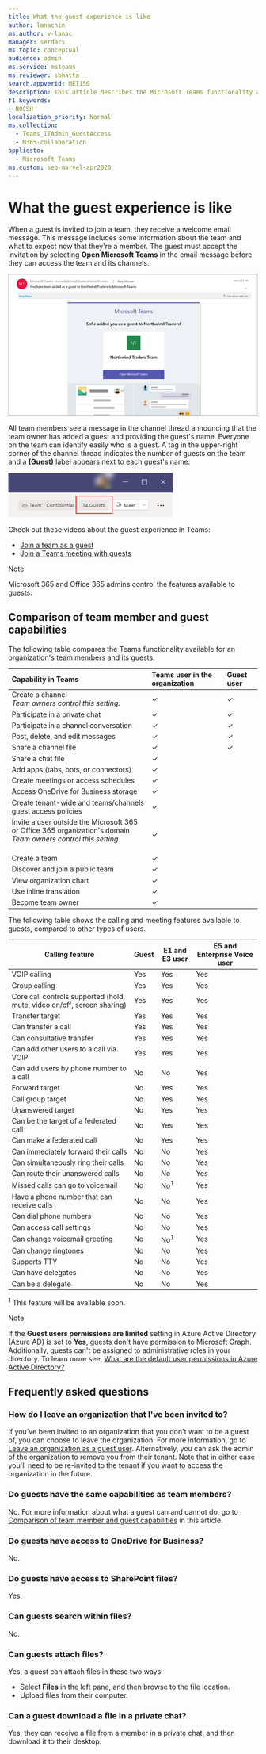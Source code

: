 ```yaml
---
title: What the guest experience is like
author: lanachin
ms.author: v-lanac
manager: serdars
ms.topic: conceptual
audience: admin
ms.service: msteams
ms.reviewer: sbhatta
search.appverid: MET150
description: This article describes the Microsoft Teams functionality available to guest users and also answers some of the most common FAQs related to it.
f1.keywords:
- NOCSH
localization_priority: Normal
ms.collection: 
  - Teams_ITAdmin_GuestAccess
  - M365-collaboration
appliesto: 
  - Microsoft Teams
ms.custom: seo-marvel-apr2020
---
```


What the guest experience is like
=================================

When a guest is invited to join a team, they receive a welcome email message. This message includes some information about the team and what to expect now that they're a member. The guest must accept the invitation by selecting **Open Microsoft Teams** in the email message before they can access the team and its channels.
    
![Screenshot showing an example of a welcome email message](media/guest-experience-image1.png)
    
All team members see a message in the channel thread announcing that the team owner has added a guest and providing the guest's name. Everyone on the team can identify easily who is a guest. A tag in the upper-right corner of the channel thread indicates the number of guests on the team and a **(Guest)** label appears next to each guest's name.

![Screenshot showing tag that indicates number of guests on the team](media/guest-experience-image2.png)

Check out these videos about the guest experience in Teams:
- [Join a team as a guest](https://support.office.com/article/join-a-team-as-a-guest-928d1eef-61e2-49ec-b754-c2fe86b34824)
- [Join a Teams meeting with guests](https://support.office.com/article/join-a-company-meeting-a120c282-063d-46b8-b973-851197ab75d8)

> [!NOTE]
> Microsoft 365 and Office 365 admins control the features available to guests.

## Comparison of team member and guest capabilities

The following table compares the Teams functionality available for an organization's team members and its guests.

|**Capability in Teams**|**Teams user in the organization**|**Guest user**|
|:-----|:-----|:-----|
|Create a channel  <br/>  *Team owners control this setting.*  <br/> |&#x2713;|&#x2713;|
|Participate in a private chat  <br/> |&#x2713;|&#x2713;|
|Participate in a channel conversation  <br/> |&#x2713;|&#x2713;|
|Post, delete, and edit messages  <br/> |&#x2713;|&#x2713;|
|Share a channel file  <br/> |&#x2713;|&#x2713;|
|Share a chat file  <br/> |&#x2713;||
|Add apps (tabs, bots, or connectors)  <br/> |&#x2713;||
|Create meetings or access schedules  <br/> |&#x2713;||
|Access OneDrive for Business storage  <br/> |&#x2713;||
|Create tenant-wide and teams/channels guest access policies  <br/> |&#x2713;||
|Invite a user outside the Microsoft 365 or Office 365 organization's domain <br/>  *Team owners control this setting.*  <br/> <br/> |&#x2713;||
|Create a team  <br/> |&#x2713;||
|Discover and join a public team  <br/> |&#x2713;||
|View organization chart  <br/> |&#x2713;||
|Use inline translation  <br/> |&#x2713;||
|Become team owner  <br/> |&#x2713;||

The following table shows the calling and meeting features available to guests, compared to other types of users.

| Calling feature | Guest | E1 and E3 user | E5 and Enterprise Voice user |
| --------------- | ----- | -------------- | -------------- |
| VOIP calling | Yes | Yes | Yes |
| Group calling | Yes | Yes | Yes |
| Core call controls supported (hold, mute, video on/off, screen sharing) | Yes | Yes | Yes |
| Transfer target | Yes | Yes | Yes |
| Can transfer a call | Yes | Yes | Yes |
| Can consultative transfer | Yes | Yes | Yes |
| Can add other users to a call via VOIP | Yes | Yes | Yes |
| Can add users by phone number to a call | No | No | Yes |
| Forward target | No | Yes | Yes |
| Call group target | No | Yes | Yes |
| Unanswered target | No | Yes | Yes |
| Can be the target of a federated call | No | Yes | Yes |
| Can make a federated call | No | Yes | Yes |
| Can immediately forward their calls | No | No | Yes |
| Can simultaneously ring their calls | No | No | Yes |
| Can route their unanswered calls | No | No | Yes |
| Missed calls can go to voicemail | No | No<sup>1</sup> |Yes |
| Have a phone number that can receive calls | No | No | Yes |
| Can dial phone numbers | No | No | Yes |
| Can access call settings | No | No | Yes |
| Can change voicemail greeting | No | No<sup>1</sup> | Yes |
| Can change ringtones | No | No  | Yes |
| Supports TTY | No | No | Yes |
| Can have delegates | No | No | Yes |
|  Can be a delegate | No | No | Yes |

<sup>1</sup> This feature will be available soon.

> [!NOTE]
> If the **Guest users permissions are limited** setting in Azure Active Directory (Azure AD) is set to **Yes**, guests don't have permission to Microsoft Graph. Additionally, guests can't be assigned to administrative roles in your directory. To learn more see, [What are the default user permissions in Azure Active Directory?](https://go.microsoft.com/fwlink/?linkid=2135493)

## Frequently asked questions

### How do I leave an organization that I've been invited to?

If you've been invited to an organization that you don't want to be a guest of, you can choose to leave the organization. For more information, go to [Leave an organization as a guest user](https://docs.microsoft.com/azure/active-directory/b2b/leave-the-organization). Alternatively, you can ask the admin of the organization to remove you from their tenant. Note that in either case you'll need to be re-invited to the tenant if you want to access the organization in the future.

### Do guests have the same capabilities as team members?

No. For more information about what a guest can and cannot do, go to [Comparison of team member and guest capabilities](#comparison-of-team-member-and-guest-capabilities) in this article.

### Do guests have access to OneDrive for Business?

No.

### Do guests have access to SharePoint files?

Yes.

### Can guests search within files?

No.

### Can guests attach files?

Yes, a guest can attach files in these two ways:

  - Select **Files** in the left pane, and then browse to the file location.
  - Upload files from their computer.

### Can a guest download a file in a private chat?

Yes, they can receive a file from a member in a private chat, and then download it to their desktop.

